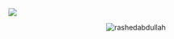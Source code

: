 <img src="https://www.canva.com/design/DAFyPsB0AfM/Wgj6aOUEEt5ILnQd_A05kA](https://document-export.canva.com/B0AfM/DAFyPsB0AfM/2/thumbnail/0001.png?X-Amz-Algorithm=AWS4-HMAC-SHA256&X-Amz-Credential=AKIAQYCGKMUHWDTJW6UD%2F20231124%2Fus-east-1%2Fs3%2Faws4_request&X-Amz-Date=20231124T083008Z&X-Amz-Expires=73387&X-Amz-Signature=a230fb3ba1661777d91e074736e8ce15c682f5f3252a03266d4862dc5faf2487&X-Amz-SignedHeaders=host&response-expires=Sat%2C%2025%20Nov%202023%2004%3A53%3A15%20GMT)https://document-export.canva.com/B0AfM/DAFyPsB0AfM/2/thumbnail/0001.png?X-Amz-Algorithm=AWS4-HMAC-SHA256&X-Amz-Credential=AKIAQYCGKMUHWDTJW6UD%2F20231124%2Fus-east-1%2Fs3%2Faws4_request&X-Amz-Date=20231124T083008Z&X-Amz-Expires=73387&X-Amz-Signature=a230fb3ba1661777d91e074736e8ce15c682f5f3252a03266d4862dc5faf2487&X-Amz-SignedHeaders=host&response-expires=Sat%2C%2025%20Nov%202023%2004%3A53%3A15%20GMT">

<p align="center"><img align="center" src="https://github-readme-stats.vercel.app/api/top-langs?username=rashedabdullah&show_icons=true&locale=en&layout=compact" alt="rashedabdullah" /></p>
